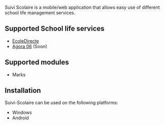 Suivi Scolaire is a mobile/web application that allows easy use of different school life management services.

## Supported School life services
* [EcoleDirecte](https://www.ecoledirecte.com)
* [Agora 06](https://www.agora06.fr) (Soon)

## Supported modules
* Marks

## Installation
Suivi-Scolaire can be used on the following platforms:
* Windows
* Android
